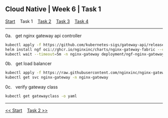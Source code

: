 ## Cloud Native | Week 6 | Task 1

[Start](https://github.com/AFC-AI2C-Cohort-04/coleman-code/blob/main/cloud_native/week_6/start.md)    Task 1    [Task 2](https://github.com/AFC-AI2C-Cohort-04/coleman-code/blob/main/cloud_native/week_6/task_2.md)    [Task 3](https://github.com/AFC-AI2C-Cohort-04/coleman-code/blob/main/cloud_native/week_6/task_3.md)    [Task 4](https://github.com/AFC-AI2C-Cohort-04/coleman-code/blob/main/cloud_native/week_6/task_4.md)

---

0a.   get nginx gateway api controller
``` bash
kubectl apply -f https://github.com/kubernetes-sigs/gateway-api/releases/download/v1.0.0/standard-install.yaml && \
helm install ngf oci://ghcr.io/nginxinc/charts/nginx-gateway-fabric --create-namespace -n nginx-gateway && \
kubectl wait --timeout=5m -n nginx-gateway deployment/ngf-nginx-gateway-fabric --for=condition=Available
```

0b.   get load balancer
``` bash
kubectl apply -f https://raw.githubusercontent.com/nginxinc/nginx-gateway-fabric/v1.0.0/deploy/manifests/service/loadbalancer.yaml
kubectl get svc nginx-gateway -n nginx-gateway
```

0c.   verify gateway class
``` bash
kubectl get gatewayclass -o yaml
```

---

[<< Start](https://github.com/AFC-AI2C-Cohort-04/coleman-code/blob/main/cloud_native/week_6/start.md)    [Task 2 >>](https://github.com/AFC-AI2C-Cohort-04/coleman-code/blob/main/cloud_native/week_6/task_2.md)
